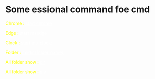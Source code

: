 # Some essional command foe cmd
<span style="color:yellow">Chrome :</span> <ins style="color:white">start chrome</ins>

<span style="color:yellow">Edge :</span> <ins style="color:white">start msedge</ins>

<span style="color:yellow">Clock :</span> <ins style="color:white">start ms-clock:</ins>

<span style="color:yellow">Folder :</span> <ins style="color:white">mkdir (folder name)</ins>

<span style="color:yellow">All folder show :</span> <ins style="color:white">dir</ins>

<span style="color:yellow">All folder show :</span> <ins style="color:white">mv</ins>